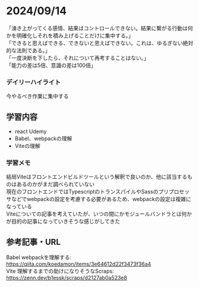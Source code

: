 # 2024/09/14
「湧き上がってくる感情、結果はコントロールできない。結果に繋がる行動は何かを明確化しそれを積み上げることだけに集中する。」  
「できると思えばできる、できないと思えばできない。これは、ゆるぎない絶対的な法則である。」  
「一度決断を下したら、それについて再考することはない。」  
「能力の差は5倍、意識の差は100倍」  

### デイリーハイライト
今やるべき作業に集中する

## 学習内容
- react Udemy
- Babel、webpackの理解
- Viteの理解

### 学習メモ
結局Viteはフロントエンドビルドツールという解釈で良いのか、他に該当するものはあるのかがまだ調べられていない  
現在のフロントエンドではTypescriptのトランスパイルやSassのプリプロセッサなどでwebpackの設定を考慮する必要があるため、webpackの設定は複雑になっている  
Viteについての記事を考えていたが、いつの間にかモジュールバンドラとは何かが目的の記事になっていきそうな感じがしてきた  

## 参考記事・URL
Babel webpackを理解する: <https://qiita.com/koedamon/items/3e64612d22f3473f36a4>  
Vite 理解するまでの助けになりそうなScraps: <https://zenn.dev/b1essk/scraps/d2127ab0a523e8>  